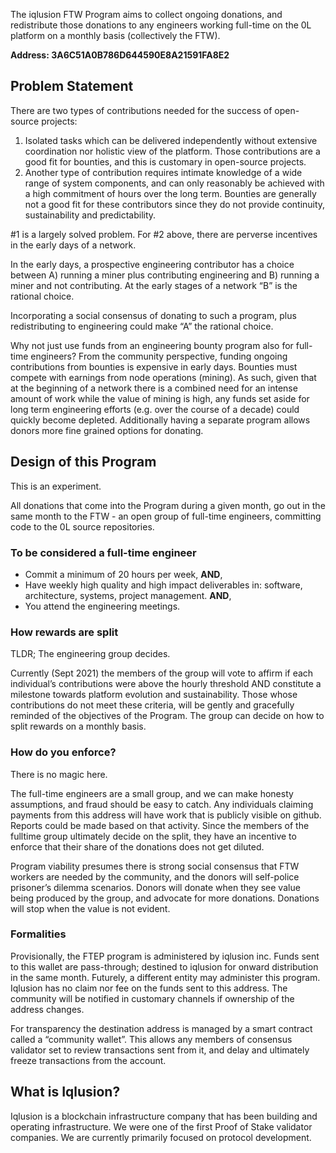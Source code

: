 The iqlusion FTW Program aims to collect ongoing donations, and redistribute those donations to any engineers working full-time on the 0L platform on a monthly basis (collectively the FTW).

**Address: 3A6C51A0B786D644590E8A21591FA8E2**

## Problem Statement

There are two types of contributions needed for the success of open-source projects:

1. Isolated tasks which can be delivered independently without extensive coordination nor holistic view of the platform. Those contributions are a good fit for bounties, and this is customary in open-source projects.
2. Another type of contribution requires intimate knowledge of a wide range of system components, and can only reasonably be achieved with a high commitment of hours over the long term. Bounties are generally not a good fit for these contributors since they do not provide continuity, sustainability and predictability.

\#1 is a largely solved problem. For #2 above, there are perverse incentives in the early days of a network.

In the early days, a prospective engineering contributor has a choice between A) running a miner plus contributing engineering and B) running a miner and not contributing. At the early stages of a network “B” is the rational choice.

Incorporating a social consensus of donating to such a program, plus redistributing to engineering could make “A” the rational choice.

Why not just use funds from an engineering bounty program also for full-time engineers? From the community perspective, funding ongoing contributions from bounties is expensive in early days. Bounties must compete with earnings from node operations (mining). As such, given that at the beginning of a network there is a combined need for an intense amount of work while the value of mining is high, any funds set aside for long term engineering efforts (e.g. over the course of a decade) could quickly become depleted. Additionally having a separate program allows donors more fine grained options for donating.

## Design of this Program

This is an experiment.

All donations that come into the Program during a given month, go out in the same month to the FTW - an open group of full-time engineers, committing code to the 0L source repositories.

### To be considered a full-time engineer

- Commit a minimum of 20 hours per week, **AND**,
- Have weekly high quality and high impact deliverables in: software, architecture, systems, project management. **AND**,
- You attend the engineering meetings.

### How rewards are split

TLDR; The engineering group decides.

Currently (Sept 2021) the members of the group will vote to affirm if each individual’s contributions were above the hourly threshold AND constitute a milestone towards platform evolution and sustainability. Those whose contributions do not meet these criteria, will be gently and gracefully reminded of the objectives of the Program. The group can decide on how to split rewards on a monthly basis.

### How do you enforce?

There is no magic here.

The full-time engineers are a small group, and we can make honesty assumptions, and fraud should be easy to catch. Any individuals claiming payments from this address will have work that is publicly visible on github. Reports could be made based on that activity. Since the members of the fulltime group ultimately decide on the split, they have an incentive to enforce that their share of the donations does not get diluted.

Program viability presumes there is strong social consensus that FTW workers are needed by the community, and the donors will self-police prisoner’s dilemma scenarios. Donors will donate when they see value being produced by the group, and advocate for more donations. Donations will stop when the value is not evident.

### Formalities

Provisionally, the FTEP program is administered by iqlusion inc. Funds sent to this wallet are pass-through; destined to iqlusion for onward distribution in the same month. Futurely, a different entity may administer this program. Iqlusion has no claim nor fee on the funds sent to this address. The community will be notified in customary channels if ownership of the address changes.

For transparency the destination address is managed by a smart contract called a “community wallet”. This allows any members of consensus validator set to review transactions sent from it, and delay and ultimately freeze transactions from the account.

## What is Iqlusion?

Iqlusion is a blockchain infrastructure company that has been building and operating infrastructure. We were one of the first Proof of Stake validator companies. We are currently primarily focused on protocol development.
